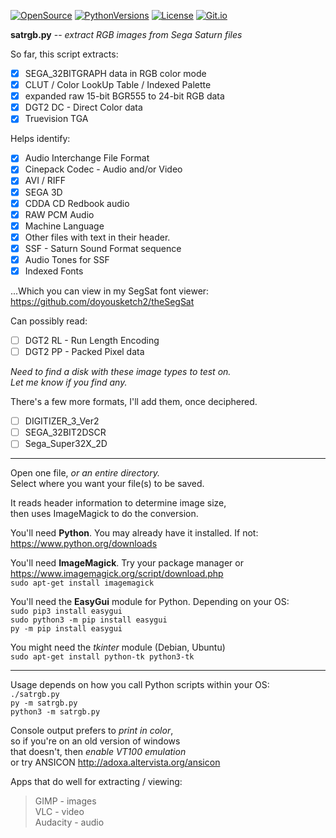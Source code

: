 [![OpenSource](https://img.shields.io/badge/Open-Source-orange.svg)](https://github.com/doyousketch2)  [![PythonVersions](https://img.shields.io/badge/Python-3.x-blue.svg)](https://www.python.org/)  [![License](https://img.shields.io/badge/license-GPL--v3-lightgrey.svg)](https://www.gnu.org/licenses/gpl-3.0.en.html)  [![Git.io](https://img.shields.io/badge/Git.io-vNcV1-233139.svg)](https://git.io/vNcV1) 

**satrgb.py** -- *extract RGB images from Sega Saturn files*  

So far, this script extracts:  
- [x] SEGA_32BITGRAPH data in RGB color mode  
- [x] CLUT / Color LookUp Table / Indexed Palette  
- [x] expanded raw 15-bit BGR555 to 24-bit RGB data  
- [x] DGT2 DC - Direct Color data  
- [x] Truevision TGA  

Helps identify:  
- [x] Audio Interchange File Format  
- [x] Cinepack Codec - Audio and/or Video  
- [x] AVI / RIFF  
- [x] SEGA 3D  
- [x] CDDA CD Redbook audio  
- [x] RAW PCM Audio  
- [x] Machine Language  
- [x] Other files with text in their header.  
- [x] SSF - Saturn Sound Format sequence
- [x] Audio Tones for SSF  
- [x] Indexed Fonts  

...Which you can view in my SegSat font viewer:  
https://github.com/doyousketch2/theSegSat

Can possibly read:  
- [ ] DGT2 RL - Run Length Encoding  
- [ ] DGT2 PP - Packed Pixel data  

*Need to find a disk with these image types to test on.*  
*Let me know if you find any.*  

There's a few more formats, I'll add them, once deciphered.  
- [ ] DIGITIZER_3_Ver2
- [ ] SEGA_32BIT2DSCR
- [ ] Sega_Super32X_2D

---

Open one file, *or an entire directory.*  
Select where you want your file(s) to be saved.  

It reads header information to determine image size,  
then uses ImageMagick to do the conversion.  

You'll need **Python**.  You may already have it installed.  If not:  
https://www.python.org/downloads

You'll need **ImageMagick**.  Try your package manager or  
https://www.imagemagick.org/script/download.php  
    `sudo apt-get install imagemagick`  

You'll need the **EasyGui** module for Python.  Depending on your OS:  
    `sudo pip3 install easygui`  
    `sudo python3 -m pip install easygui`  
    `py -m pip install easygui`  

You might need the *tkinter* module (Debian, Ubuntu)  
    `sudo apt-get install python-tk python3-tk`  

---
Usage depends on how you call Python scripts within your OS:  
    `./satrgb.py`  
    `py -m satrgb.py`  
    `python3 -m satrgb.py`  

Console output prefers to *print in color*,  
so if you're on an old version of windows  
that doesn't, then *enable VT100 emulation*  
or try ANSICON  http://adoxa.altervista.org/ansicon  

Apps that do well for extracting / viewing:  
>GIMP - images  
>VLC - video  
>Audacity - audio  
